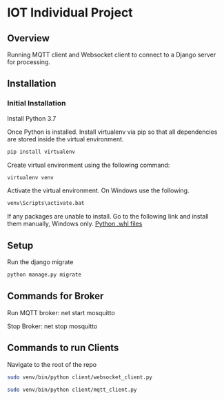 # IOT Individual Project
## Overview
Running MQTT client and Websocket client to connect to a Django server for processing.

## Installation
### Initial Installation
Install Python 3.7

Once Python is installed. Install virtualenv via pip so that all 
dependencies are stored inside the virtual environment.

```bash
pip install virtualenv
```

Create virtual environment using the following command:
```bash
virtualenv venv
```

Activate the virtual environment. On Windows use the following.
```bash
venv\Scripts\activate.bat
```

If any packages are unable to install. Go to the following link and
install them manually, Windows only. [Python .whl files](https://www.lfd.uci.edu/~gohlke/pythonlibs/)

## Setup
Run the django migrate
```bash
python manage.py migrate
``` 

## Commands for Broker
Run MQTT broker:
net start mosquitto

Stop Broker:
net stop mosquitto

## Commands to run Clients
Navigate to the root of the repo
```bash
sudo venv/bin/python client/websocket_client.py
``` 
```bash
sudo venv/bin/python client/mqtt_client.py
``` 

